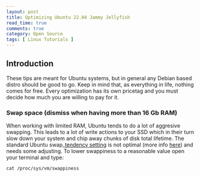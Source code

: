 ```yaml
---
layout: post
title: Optimizing Ubuntu 22.04 Jammy Jellyfish
read_time: true
comments: true
category: Open Source 
tags: [ Linux Tutorials ]
---
```


## Introduction
These tips are meant for Ubuntu systems, but in general any Debian based distro should be good to go.
Keep in mind that, as everything in life, nothing comes for free. Every optimization has its own pricetag and you must decide how much you are willing to pay for it.

### Swap space (dismiss when having more than 16 Gb RAM)
When working with limited RAM, Ubuntu tends to do a lot of aggresive swapping. This leads to a lot of write actions to your SSD which in their turn slow down your system and chip away chunks of disk total lifetime.
The standard Ubuntu swap_[tendency setting](https://unix.stackexchange.com/questions/134202/when-is-swap-triggered-or-how-to-calculate-swap-tendency#134206) is not optimal (more info [here](https://rudd-o.com/linux-and-free-software/tales-from-responsivenessland-why-linux-feels-slow-and-how-to-fix-that)) and needs some adjusting.
To lower swappiness to a reasonable value open your terminal and type:
```
cat /proc/sys/vm/swappiness
```




